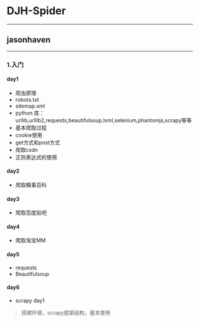 # DJH-Spider
---
## jasonhaven
---
### 1.入门
#### day1
- 爬虫原理
- robots.txt
- sitemap.xml
- python 库：urllib,urllib2,requests,beautifulsoup,lxml,selenium,phantomjs,scrapy等等
- 基本爬取过程
- cookie使用
- get方式和post方式
- 爬取csdn
- 正则表达式的使用
#### day2
- 爬取糗事百科
#### day3
- 爬取百度贴吧
#### day4
- 爬取淘宝MM
#### day5
- requests
- Beautifulsoup
#### day6
- scrapy day1
> 搭建环境，scrapy框架结构，基本使用





